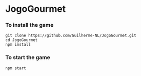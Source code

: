 # JogoGourmet

### To install the game
```
git clone https://github.com/Guilherme-NL/JogoGourmet.git
cd JogoGourmet
npm install
```
### To start the game
```
npm start
```
